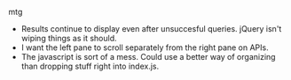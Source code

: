 mtg

* Results continue to display even after unsuccesful queries. jQuery isn't wiping things as it should.
* I want the left pane to scroll separately from the right pane on APIs.
* The javascript is sort of a mess. Could use a better way of organizing than dropping stuff right into index.js. 
